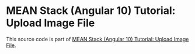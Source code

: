 # MEAN Stack (Angular 10) Tutorial: Upload Image File

This source code is part of [MEAN Stack (Angular 10) Tutorial: Upload Image File](https://www.djamware.com/post/5f0533338ce55338fd15aca3/mean-stack-angular-10-tutorial-upload-image-file).
